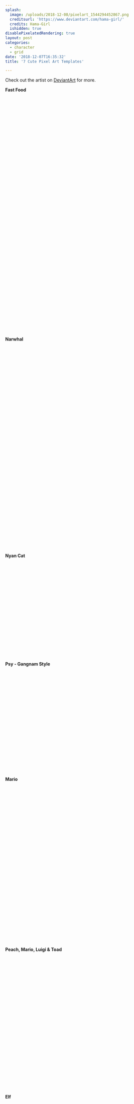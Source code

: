 ```yaml
---
splash:
  image: /uploads/2018-12-08/pixelart_1544294452867.png
  creditsurl: 'https://www.deviantart.com/hama-girl/'
  credits: Hama-Girl
  ishidden: true
disablePixelatedRendering: true
layout: post
categories:
  - character
  - grid
date: '2018-12-07T16:35:32'
title: '7 Cute Pixel Art Templates'

---
```

<p>Check out the artist on <a href="https://www.deviantart.com/hama-girl/" target="_blank">DeviantArt</a> for more.</p><p><strong>Fast Food</strong></p><figure contenteditable="false"><img src="data:image/svg+xml;utf8,&lt;svg xmlns=&quot;http://www.w3.org/2000/svg&quot; xmlns:xlink=&quot;http://www.w3.org/1999/xlink&quot; width=&quot;977&quot; height=&quot;747&quot;&gt;&lt;/svg&gt;" width="977" height="747" data-src="/uploads/2018-12-08/pixelart_1544294467583.png"></figure><p><strong>Narwhal</strong></p><figure contenteditable="false"><img src="data:image/svg+xml;utf8,&lt;svg xmlns=&quot;http://www.w3.org/2000/svg&quot; xmlns:xlink=&quot;http://www.w3.org/1999/xlink&quot; width=&quot;541&quot; height=&quot;643&quot;&gt;&lt;/svg&gt;" width="541" height="643" data-src="/uploads/2018-12-08/pixelart_1544294485659.png"></figure><p><strong>Nyan Cat</strong></p><figure contenteditable="false"><img src="data:image/svg+xml;utf8,&lt;svg xmlns=&quot;http://www.w3.org/2000/svg&quot; xmlns:xlink=&quot;http://www.w3.org/1999/xlink&quot; width=&quot;390&quot; height=&quot;299&quot;&gt;&lt;/svg&gt;" width="390" height="299" data-src="/uploads/2018-12-08/pixelart_1544294520359.png"></figure><p><strong>Psy - Gangnam Style</strong></p><figure contenteditable="false"><img src="data:image/svg+xml;utf8,&lt;svg xmlns=&quot;http://www.w3.org/2000/svg&quot; xmlns:xlink=&quot;http://www.w3.org/1999/xlink&quot; width=&quot;400&quot; height=&quot;321&quot;&gt;&lt;/svg&gt;" width="400" height="321" data-src="/uploads/2018-12-08/pixelart_1544294540189.png"></figure><p><strong>Mario</strong></p><figure contenteditable="false"><img src="data:image/svg+xml;utf8,&lt;svg xmlns=&quot;http://www.w3.org/2000/svg&quot; xmlns:xlink=&quot;http://www.w3.org/1999/xlink&quot; width=&quot;400&quot; height=&quot;496&quot;&gt;&lt;/svg&gt;" width="400" height="496" data-src="/uploads/2018-12-08/pixelart_1544294562148.jpg"></figure><p><strong>Peach, Mario, Luigi &amp; Toad</strong></p><figure contenteditable="false"><img src="data:image/svg+xml;utf8,&lt;svg xmlns=&quot;http://www.w3.org/2000/svg&quot; xmlns:xlink=&quot;http://www.w3.org/1999/xlink&quot; width=&quot;900&quot; height=&quot;423&quot;&gt;&lt;/svg&gt;" width="900" height="423" data-src="/uploads/2018-12-08/pixelart_1544294580290.jpg"></figure><p><strong>Elf </strong></p><figure contenteditable="false"><img src="data:image/svg+xml;utf8,&lt;svg xmlns=&quot;http://www.w3.org/2000/svg&quot; xmlns:xlink=&quot;http://www.w3.org/1999/xlink&quot; width=&quot;199&quot; height=&quot;291&quot;&gt;&lt;/svg&gt;" width="199" height="291" data-src="/uploads/2018-12-08/pixelart_1544294598266.png"></figure><p><strong><span class="ql-cursor">﻿﻿﻿﻿﻿﻿</span></strong></p>